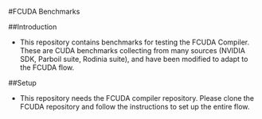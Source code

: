 #FCUDA Benchmarks

##Introduction
- This repository contains benchmarks for testing the FCUDA Compiler. These are CUDA benchmarks collecting
from many sources (NVIDIA SDK, Parboil suite, Rodinia suite), and have been modified to adapt to the FCUDA
flow.

##Setup
- This repository needs the FCUDA compiler repository. Please clone the FCUDA repository and follow the 
instructions to set up the entire flow.


